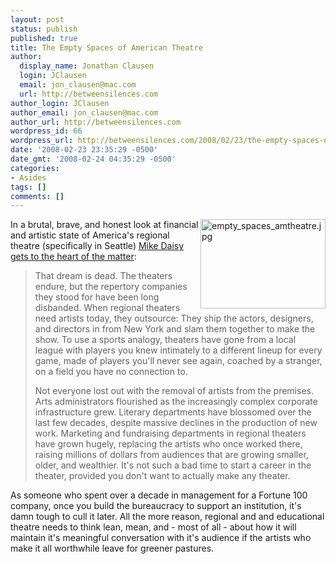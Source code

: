 ```yaml
---
layout: post
status: publish
published: true
title: The Empty Spaces of American Theatre
author:
  display_name: Jonathan Clausen
  login: JClausen
  email: jon_clausen@mac.com
  url: http://betweensilences.com
author_login: JClausen
author_email: jon_clausen@mac.com
author_url: http://betweensilences.com
wordpress_id: 66
wordpress_url: http://betweensilences.com/2008/02/23/the-empty-spaces-of-american-theatre/
date: '2008-02-23 23:35:29 -0500'
date_gmt: '2008-02-24 04:35:29 -0500'
categories:
- Asides
tags: []
comments: []
---
```

<p><a href="http://betweensilences.com/wp-content/uploads/2008/02/empty-spaces-amtheatre.jpg"><img src="http://betweensilences.com/wp-content/uploads/2008/02/empty-spaces-amtheatre-tm.jpg" width="200" height="143" alt="empty_spaces_amtheatre.jpg" align="right" /></a> In a brutal, brave, and honest look at financial and artistic state of America's regional theatre (specifically in Seattle) <a href="http://www.thestranger.com/seattle/Content?oid=503829">Mike Daisy gets to the heart of the matter</a>:</p>
<blockquote><p>
  That dream is dead. The theaters endure, but the repertory companies they stood for have been long disbanded. When regional theaters need artists today, they outsource: They ship the actors, designers, and directors in from New York and slam them together to make the show. To use a sports analogy, theaters have gone from a local league with players you knew intimately to a different lineup for every game, made of players you'll never see again, coached by a stranger, on a field you have no connection to.</p>
<p>  Not everyone lost out with the removal of artists from the premises. Arts administrators flourished as the increasingly complex corporate infrastructure grew. Literary departments have blossomed over the last few decades, despite massive declines in the production of new work. Marketing and fundraising departments in regional theaters have grown hugely, replacing the artists who once worked there, raising millions of dollars from audiences that are growing smaller, older, and wealthier. It's not such a bad time to start a career in the theater, provided you don't want to actually make any theater.
</p></blockquote>
<p>As someone who spent over a decade in management for a Fortune 100 company, once you build the bureaucracy to support an institution, it's damn tough to cull it later. All the more reason, regional and and educational theatre needs to think lean, mean, and - most of all - about how it will maintain it's meaningful conversation with it's audience if the artists who make it all worthwhile leave for greener pastures.</p>
